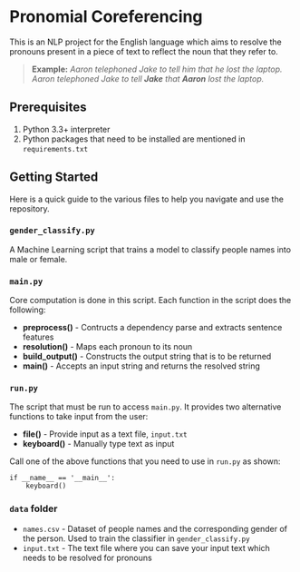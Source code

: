 # Pronomial Coreferencing
This is an NLP project for the English language which aims to resolve the pronouns present in a piece of text to reflect the noun that they refer to.

> **Example:**
> *Aaron telephoned Jake to tell him that he lost the laptop.*
> *Aaron telephoned Jake to tell **Jake** that **Aaron** lost the laptop.*

## Prerequisites
1. Python 3.3+ interpreter
2. Python packages that need to be installed are mentioned in `requirements.txt`

## Getting Started
Here is a quick guide to the various files to help you navigate and use the repository.

### `gender_classify.py`
A Machine Learning script that trains a model to classify people names into male or female.

### `main.py`
Core computation is done in this script. Each function in the script does the following:
* **preprocess()** - Contructs a dependency parse and extracts sentence features
* **resolution()** - Maps each pronoun to its noun
* **build_output()** - Constructs the output string that is to be returned
* **main()** - Accepts an input string and returns the resolved string

### `run.py`
The script that must be run to access `main.py`.
It provides two alternative functions to take input from the user:
* **file()** - Provide input as a text file, `input.txt`
* **keyboard()** - Manually type text as input

Call one of the above functions that you need to use in `run.py` as shown:
```
if __name__ == '__main__':
    keyboard()
```

### `data` folder
* `names.csv` - Dataset of people names and the corresponding gender of the person. Used to train the classifier in `gender_classify.py`
* `input.txt` - The text file where you can save your input text which needs to be resolved for pronouns